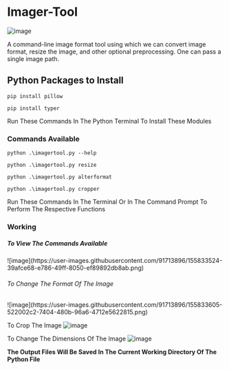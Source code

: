 # Imager-Tool

![image](https://user-images.githubusercontent.com/91713896/155834429-9046c54e-2dbd-4a54-aced-65b9d60a17bd.png)

A command-line image format tool using which we can convert image format, resize the image, and other optional preprocessing. One can pass a single image path. 


<h2> Python Packages to Install </h2>

```
pip install pillow
```
```
pip install typer
```
Run These Commands In The Python Terminal To Install These Modules

<h3> Commands Available </h3>

```
python .\imagertool.py --help
```
```
python .\imagertool.py resize
```
```
python .\imagertool.py alterformat
```
```
python .\imagertool.py cropper
```
Run These Commands In The Terminal Or In The Command Prompt To Perform The Respective Functions

### Working

<h5> To View The Commands Available </h5>
![image](https://user-images.githubusercontent.com/91713896/155833524-39afce68-e786-49ff-8050-ef89892db8ab.png)

<h6> To Change The Format Of The Image </h6>
![image](https://user-images.githubusercontent.com/91713896/155833605-522002c2-7404-480b-96a6-4712e5622815.png)

<h7> To Crop The Image </h7>
![image](https://user-images.githubusercontent.com/91713896/155833656-eef2aa06-0966-402f-bfdb-d55f8b88aeb6.png)

<h8> To Change The Dimensions Of The Image </h8>
![image](https://user-images.githubusercontent.com/91713896/155833706-69d572a5-c34c-49bd-b769-c938545dc562.png)
 
**The Output Files Will Be Saved In The Current Working Directory Of The Python File**
